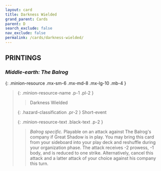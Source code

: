 ```yaml
---
layout: card
title: Darkness Wielded
grand_parent: Cards
parent: D
search_exclude: false
nav_exclude: false
permalink: /cards/darkness-wielded/
---
```


## PRINTINGS


### _Middle-earth: The Balrog_

{: .minion-resource .mx-sm-6 .mx-md-8 .mx-lg-10 .mb-4 }
> {: .minion-resource-name .p-1 .pl-2 }
> > <div class="hazard-mp"></div>
> > <div class="card-name">Darkness Wielded</div>
>
> {: .hazard-classification .pr-2 }
> Short-event
>
> {: .minion-resource-text .black-text .p-2 }
> > _Balrog specific._ Playable on an attack against The Balrog's company if Great Shadow is in play. You may bring this card from your sideboard into your play deck and reshuffle during your organization phase. The attack receives -2 prowess, -1 body, and is reduced to one strike. Alternatively, cancel this attack and a latter attack of your choice against his company this turn. 
> 
